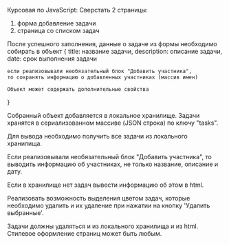 Курсовая по JavaScript:
Сверстать 2 страницы:
1. форма добавление задачи
2. страница со списком задач

После успешного заполнения, данные о задаче из формы необходимо собирать в объект
{
    title: название задачи,
    description: описание задачи,
    date: срок выполнения задачи

    если реализовывали необязательный блок "Добавить участника",
    то сохранять информацию о добавленных участниках (массив имен)

    Объект может содержать дополнительные свойства
}


Собранный объект добавляется в локальное хранилище. Задачи хранятся в сериализованном массиве (JSON строка) по ключу "tasks".

Для вывода необходимо получить все задачи из локального хранилища.

Если реализовывали необязательный блок "Добавить участника",
то выводить информацию об участниках, не только название, описание и дату.

Если в хранилище нет задач вывести информацию об этом в html.

Реализовать возможность выделения цветом задач, которые необходимо удалить
и их удаление при нажатии на кнопку 'Удалить выбранные'.

Задачи должны удаляться и из локального хранилища и из html.
Стилевое оформление страниц может быть любым.